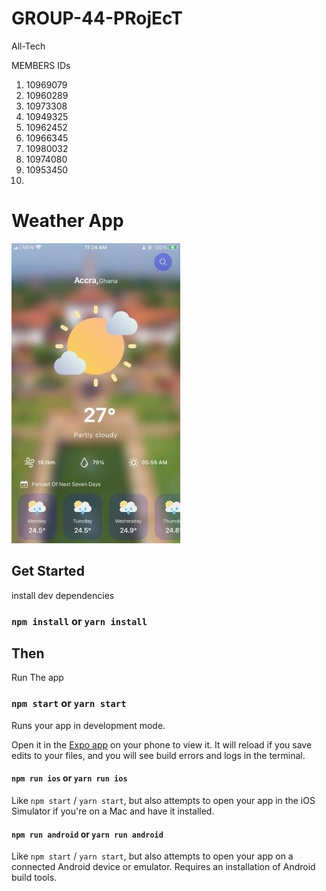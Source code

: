 # GROUP-44-PRojEcT
All-Tech 

MEMBERS IDs
1. 10969079
2. 10960289
3. 10973308
4. 10949325
5. 10962452
6. 10966345
7. 10980032
8. 10974080
9. 10953450
10. 
# Weather App
![Image](./assets/photo_2023-07-24_11-32-04.jpg)
## Get Started

install dev dependencies

### `npm install` or `yarn install`

## Then

Run The app

### `npm start` or `yarn start`

Runs your app in development mode.

Open it in the [Expo app](https://expo.io) on your phone to view it. It will reload if you save edits to your files, and you will see build errors and logs in the terminal.

#### `npm run ios` or `yarn run ios`
Like `npm start` / `yarn start`, but also attempts to open your app in the iOS Simulator if you're on a Mac and have it installed.

#### `npm run android` or `yarn run android`
Like `npm start` / `yarn start`, but also attempts to open your app on a connected Android device or emulator. Requires an installation of Android build tools.
<br />
